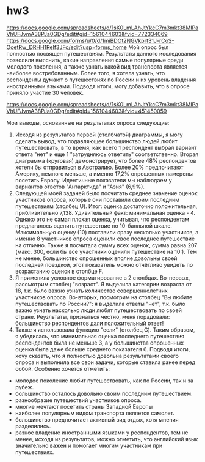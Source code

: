 # hw3
https://docs.google.com/spreadsheets/d/1sK0LmLAhJtYkcC7m3mkt38MIPaVhUFJvmA38PJa0GDg/edit#gid=1561044603&fvid=772334069
https://docs.google.com/forms/u/0/d/1miBDOt2NGVkprt31J-rCoS-OoetRw_DRHH1Relf3JFo/edit?usp=forms_home
Мой опрос был полностью посвящен путешествиям. Результаты данного исследования позволили выяснить, какие направления самые популярные среди молодого поколения, а также узнать какой вид транспорта является наиболее востребованным. Более того, я хотела узнать, что респонденты думают о путешествиях по России и их уровень владения иностранными языками. Подводя итоги, могу добавить, что в опросе приняло участие 30 человек.

https://docs.google.com/spreadsheets/d/1sK0LmLAhJtYkcC7m3mkt38MIPaVhUFJvmA38PJa0GDg/edit#gid=1561044603&fvid=451450059

Мои выводы, основанные на результатах опроса следующие:
1. Исходя из результатов первой (столбчатой) диаграммы, я могу сделать вывод, что подавляющее большинство людей любит путешествовать, в то время, как всего 1 респондент выбрал вариант ответа "нет" и еще 1 "затрудняюсь ответить" соответственно. Вторая диаграмма (круговая) демонстрирует, что более 48% респондентов хотели бы отправиться в Австралию. Более 20% предпочитают Америку, немного меньше, а именно 17,2% опрошенных намерены посетить Европу. Идентичные показатели мы наблюдаем у вариантов ответов "Антарктида" и "Азия" (6,9%). 
2. Следующей моей задачей было посчитать среднее значение оценок участников опроса, которые они поставили своим последним путешествиям (столбец U). Итог: оценка достаточно положительная, приблизительно 7,138. Удивительный факт: минимальная оценка - 4. Однако это не самая плохая оценка, учитывая, что респондентам предлагалось оценить путешествие по 10-балльной шкале. Максимальную оценку (10) поставили сразу несколько участников, а именно 8 участников опроса оценили свое последнее путешествие на отлично. Также я посчитала сумму всех оценок, сумма равна 207 (макс. 300, если бы все участники оценили путешествие на 10:). Тем не менее, большинство опрошенных вполне довольны своей последней поездкой, этот показатель можно отчётливо увидеть по возрастанию оценок в столбце F.
3. Я применила условное форматирование в 2 столбцах. Во-первых, рассмотрим столбец "возраст". Я выделила категории возраста от 18, т.к. было важно узнать количество совершеннолетних участников опроса. Во-вторых, посмотрим на столбец "Вы любите путешествовать по России?": я выделила ответы "нет", т.к. было важно узнать насколько люди любят путешествовать по своей стране. Реузльтаты, признаться честно, меня порадовали: большинство респондентов дали положительный ответ!
4. Также я использовала функцию "если" (столбец G). Таким образом, я убедилась, что минимальная оценка последнего путешествия респондентов была не меньше 3, а у большинства опрошенных оценка была даже больше среднего показателя 6. 
Подводя итоги, хочу сказать, что я полностью довольна результатами своего опроса и выполнила все свои задачи, которые ставила ранее перед собой. Особенно хочется отметить:
* молодое поколение любит путешествовать, как по России, так и за рубеж.
* большинство осталось довольно своим последним путешествием.
* разнообразие путешествий участников опроса.
* многие мечтают посетить страны Западной Европы
* наиболее популярным видом транспорта является самолет.
* большинство предпочитает активный вид отдых, хотя мнения разделились.
* разное владение иностранными языками у респондентов, тем не менее, исходя из результатов, можно отметить, что английский язык значительно важен и помогает многим участникам при путешествиях.

